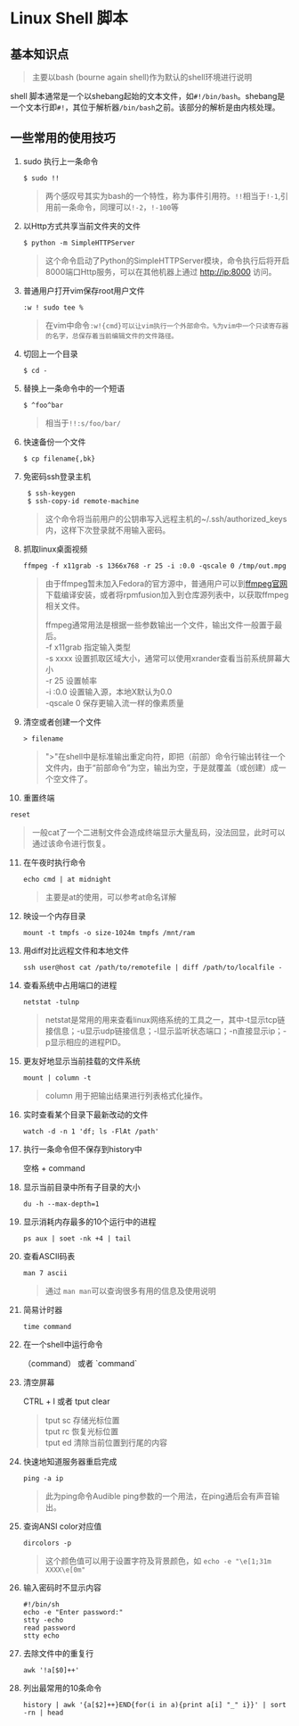 # Linux Shell 脚本

## 基本知识点

> 主要以bash (bourne again shell)作为默认的shell环境进行说明



shell 脚本通常是一个以shebang起始的文本文件，如`#!/bin/bash`。shebang是一个文本行即`#!`，其位于解析器`/bin/bash`之前。该部分的解析是由内核处理。



## 一些常用的使用技巧

1. sudo 执行上一条命令

   `$ sudo !!`

   > 两个感叹号其实为bash的一个特性，称为事件引用符。`!!`相当于`!-1`,引用前一条命令，同理可以`!-2`，`!-100`等

2. 以Http方式共享当前文件夹的文件

   `$ python -m SimpleHTTPServer`

   > 这个命令启动了Python的SimpleHTTPServer模块，命令执行后将开启8000端口Http服务，可以在其他机器上通过 [http://ip:8000](http://ip:8000) 访问。

3. 普通用户打开vim保存root用户文件

   `:w ! sudo tee %`

   > 在vim中命令`:w!{cmd}可以让vim执行一个外部命令。%为vim中一个只读寄存器的名字，总保存着当前编辑文件的文件路径。`

4. 切回上一个目录

   `$ cd -`

5. 替换上一条命令中的一个短语

   `$ ^foo^bar`

   > 相当于`!!:s/foo/bar/`

6. 快速备份一个文件

   `$ cp filename{,bk}`

7. 免密码ssh登录主机

   ```
    $ ssh-keygen
    $ ssh-copy-id remote-machine
   ```

   > 这个命令将当前用户的公钥串写入远程主机的~/.ssh/authorized\_keys内，这样下次登录就不用输入密码。

8. 抓取linux桌面视频

   `ffmpeg -f x11grab -s 1366x768 -r 25 -i :0.0 -qscale 0 /tmp/out.mpg`

   > 由于ffmpeg暂未加入Fedora的官方源中，普通用户可以到[ffmpeg官网](/www.ffmpeg.org)下载编译安装，或者将rpmfusion加入到仓库源列表中，以获取ffmpeg相关文件。
   >
   > ffmpeg通常用法是根据一些参数输出一个文件，输出文件一般置于最后。  
   > -f x11grab    指定输入类型  
   > -s xxxx    设置抓取区域大小，通常可以使用xrander查看当前系统屏幕大小  
   > -r 25    设置帧率  
   > -i :0.0    设置输入源，本地X默认为0.0  
   > -qscale 0    保存更输入流一样的像素质量

9. 清空或者创建一个文件

   `> filename`

   > "&gt;"在shell中是标准输出重定向符，即把（前部）命令行输出转往一个文件内，由于“前部命令”为空，输出为空，于是就覆盖（或创建）成一个空文件了。

10. 重置终端

  `reset`

  > 一般cat了一个二进制文件会造成终端显示大量乱码，没法回显，此时可以通过该命令进行恢复。

11. 在午夜时执行命令

    `echo cmd | at midnight`

    > 主要是at的使用，可以参考at命名详解

12. 映设一个内存目录

    `mount -t tmpfs -o size-1024m tmpfs /mnt/ram`

13. 用diff对比远程文件和本地文件

    ```
    ssh user@host cat /path/to/remotefile | diff /path/to/localfile -
    ```

14. 查看系统中占用端口的进程

    `netstat -tulnp`

    > netstat是常用的用来查看linux网络系统的工具之一，其中-t显示tcp链接信息；-u显示udp链接信息；-l显示监听状态端口；-n直接显示ip；-p显示相应的进程PID。

15. 更友好地显示当前挂载的文件系统

    `mount | column -t`

    > column 用于把输出结果进行列表格式化操作。

16. 实时查看某个目录下最新改动的文件

    `watch -d -n 1 'df; ls -FlAt /path'`

17. 执行一条命令但不保存到history中

    空格 + command

18. 显示当前目录中所有子目录的大小

    `du -h --max-depth=1`

19. 显示消耗内存最多的10个运行中的进程

    `ps aux | soet -nk +4 | tail`

20. 查看ASCII码表

    `man 7 ascii`

    > 通过 `man man`可以查询很多有用的信息及使用说明

21. 简易计时器

    `time command`

22. 在一个shell中运行命令

    （command） 或者 \`command\`

23. 清空屏幕

    CTRL + l  或者 tput clear

    > tput sc 存储光标位置  
    > tput rc 恢复光标位置  
    > tput ed 清除当前位置到行尾的内容

24. 快速地知道服务器重启完成

    `ping -a ip`

    > 此为ping命令Audible ping参数的一个用法，在ping通后会有声音输出。

25. 查询ANSI color对应值

    `dircolors -p`

    > 这个颜色值可以用于设置字符及背景颜色，如 `echo -e "\e[1;31m XXXX\e[0m"`

26. 输入密码时不显示内容

    ```
    #!/bin/sh
    echo -e "Enter password:"
    stty -echo
    read password
    stty echo
    ```

27. 去除文件中的重复行

    `awk '!a[$0]++'`

28. 列出最常用的10条命令

    `history | awk '{a[$2]++}END{for(i in a){print a[i] "_" i}}' | sort -rn | head`



